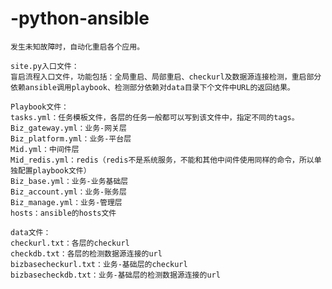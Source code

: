 # -python-ansible
    发生未知故障时，自动化重启各个应用。

    site.py入口文件：
    盲启流程入口文件，功能包括：全局重启、局部重启、checkurl及数据源连接检测，重启部分依赖ansible调用playbook、检测部分依赖对data目录下个文件中URL的返回结果。

    Playbook文件：
    tasks.yml：任务模板文件，各层的任务一般都可以写到该文件中，指定不同的tags。
    Biz_gateway.yml：业务-网关层
    Biz_platform.yml：业务-平台层
    Mid.yml：中间件层
    Mid_redis.yml：redis（redis不是系统服务，不能和其他中间件使用同样的命令，所以单独配置playbook文件）
    Biz_base.yml：业务-业务基础层
    Biz_account.yml：业务-账务层
    Biz_manage.yml：业务-管理层
    hosts：ansible的hosts文件

    data文件：
    checkurl.txt：各层的checkurl
    checkdb.txt：各层的检测数据源连接的url
    bizbasecheckurl.txt：业务-基础层的checkurl
    bizbasecheckdb.txt：业务-基础层的检测数据源连接的url
